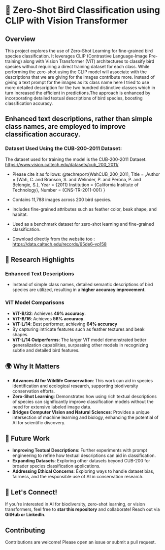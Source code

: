 # 🦜 Zero-Shot Bird Classification using CLIP with Vision Transformer

## Overview
This project explores the use of Zero-Shot Learning for fine-grained bird species classification. It leverages CLIP (Contrastive Language-Image Pre-training) along with Vision Transformer (ViT) architectures to classify bird species without requiring a direct training dataset for each class. While performing the zero-shot using the CLIP model will associate with the descriptions that we are giving for the images contribute more. Instead of giving a text prompt for the images as its class name here I tried to use more detailed description for the two hundred distinctive classes which in turn increased the efficient in predictions.The approach is enhanced by incorporating detailed textual descriptions of bird species, boosting classification accuracy.

## Enhanced text descriptions, rather than simple class names, are employed to improve classification accuracy.

### Dataset Used Using the CUB-200-2011 Dataset:

The dataset used for training the model is the  CUB-200-2011 Dataset. https://www.vision.caltech.edu/datasets/cub_200_2011/ 
- Please cite it as follows: @techreport{WahCUB_200_2011, Title = ,Author = {Wah, C. and Branson, S. and Welinder, P. and Perona, P. and Belongie, S.}, Year = {2011} Institution = {California Institute of Technology}, Number = {CNS-TR-2011-001} }

- Contains 11,788 images across 200 bird species.
- Includes fine-grained attributes such as feather color, beak shape, and habitat.
- Used as a benchmark dataset for zero-shot learning and fine-grained classification.
- Download directly from the website too : https://data.caltech.edu/records/65de6-vp158 

## 🚀 Research Highlights
### Enhanced Text Descriptions
- Instead of simple class names, detailed semantic descriptions of bird species are utilized, resulting in a **higher accuracy improvement**.

### ViT Model Comparisons
- **ViT-B/32**: Achieves **49% accuracy**.
- **ViT-B/16**: Achieves **56% accuracy**.
- **ViT-L/14**: Best performer, achieving **64% accuracy**
- By capturing intricate features such as feather textures and beak shapes.
- **ViT-L/14 Outperforms**: The larger ViT model demonstrated better generalization capabilities, surpassing other models in recognizing subtle and detailed bird features.

## 🌍 Why It Matters
- **Advances AI for Wildlife Conservation**: This work can aid in species identification and ecological research, supporting biodiversity conservation efforts.
- **Zero-Shot Learning**: Demonstrates how using rich textual descriptions of species can significantly improve classification models without the need for extensive labeled image data.
- **Bridges Computer Vision and Natural Sciences**: Provides a unique intersection of machine learning and biology, enhancing the potential of AI for scientific discovery.

## 🔮 Future Work
- **Improving Textual Descriptions**: Further experiments with prompt engineering to refine how textual descriptions can aid in classification.
- **Expanding Datasets**: Exploring other datasets beyond CUB-200 for broader species classification applications.
- **Addressing Ethical Concerns**: Exploring ways to handle dataset bias, fairness, and the responsible use of AI in conservation research.

## 🤝 Let's Connect!
If you're interested in AI for biodiversity, zero-shot learning, or vision transformers, feel free to **star this repository** and collaborate! Reach out via **GitHub or LinkedIn**.

## Contributing
Contributions are welcome! Please open an issue or submit a pull request.

